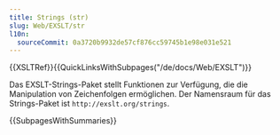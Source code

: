 ```yaml
---
title: Strings (str)
slug: Web/EXSLT/str
l10n:
  sourceCommit: 0a3720b9932de57cf876cc59745b1e98e031e521
---
```


{{XSLTRef}}{{QuickLinksWithSubpages("/de/docs/Web/EXSLT")}}

Das EXSLT-Strings-Paket stellt Funktionen zur Verfügung, die die Manipulation von Zeichenfolgen ermöglichen. Der Namensraum für das Strings-Paket ist `http://exslt.org/strings`.

{{SubpagesWithSummaries}}
